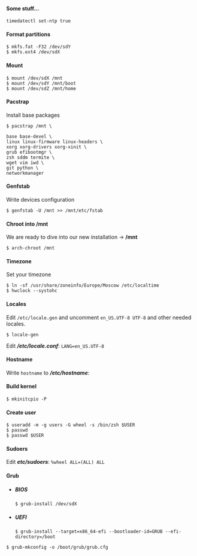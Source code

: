 #### Some stuff...
```
timedatectl set-ntp true
```

#### Format partitions
```
$ mkfs.fat -F32 /dev/sdY
$ mkfs.ext4 /dev/sdX
```

#### Mount
```
$ mount /dev/sdX /mnt
$ mount /dev/sdY /mnt/boot
$ mount /dev/sdZ /mnt/home
```

#### Pacstrap
Install base packages

```
$ pacstrap /mnt \

base base-devel \
linux linux-firmware linux-headers \
xorg xorg-drivers xorg-xinit \
grub efibootmgr \
zsh sddm termite \
wget vim iwd \
git python \
networkmanager
```

#### Genfstab 
Write devices configuration

```
$ genfstab -U /mnt >> /mnt/etc/fstab
```

#### Chroot into /mnt
We are ready to dive into our new installation -> **/mnt**

```
$ arch-chroot /mnt
```

#### Timezone
Set your timezone

```
$ ln -sf /usr/share/zoneinfo/Europe/Moscow /etc/localtime
$ hwclock --systohc
```

#### Locales
Edit ```/etc/locale.gen``` and uncomment ```en_US.UTF-8 UTF-8``` and other needed locales.
```
$ locale-gen
```

Edit ***/etc/locale.conf***: ```LANG=en_US.UTF-8```

#### Hostname

Write ```hostname``` to ***/etc/hostname***:

#### Build kernel

```
$ mkinitcpio -P
```

#### Create user
```
$ useradd -m -g users -G wheel -s /bin/zsh $USER
$ passwd
$ passwd $USER
```

#### Sudoers

Edit ***etc/sudoers***:
```%wheel ALL=(ALL) ALL```

#### Grub

-   ##### BIOS
    ```
    $ grub-install /dev/sdX
    ```

-   ##### UEFI
    ```
    $ grub-install --target=x86_64-efi --bootloader-id=GRUB --efi-directory=/boot
    ```

```
$ grub-mkconfig -o /boot/grub/grub.cfg
```
